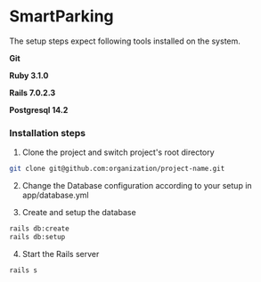# SmartParking 

The setup steps expect following tools installed on the system.

**Git**

**Ruby 3.1.0**

**Rails 7.0.2.3**

**Postgresql 14.2**

### Installation steps

1. Clone the project and switch project's root directory
```bash
git clone git@github.com:organization/project-name.git
```

2. Change the Database configuration according to your setup in app/database.yml 


3. Create and setup the database 

```bash
rails db:create
rails db:setup
```

4. Start the Rails server

```bash
rails s
```
